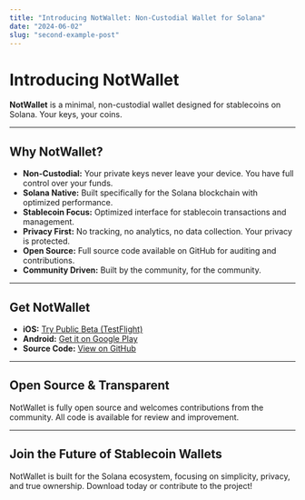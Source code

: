```yaml
---
title: "Introducing NotWallet: Non-Custodial Wallet for Solana"
date: "2024-06-02"
slug: "second-example-post"
---
```


# Introducing NotWallet

**NotWallet** is a minimal, non-custodial wallet designed for stablecoins on Solana. Your keys, your coins.

---

## Why NotWallet?

- **Non-Custodial:** Your private keys never leave your device. You have full control over your funds.
- **Solana Native:** Built specifically for the Solana blockchain with optimized performance.
- **Stablecoin Focus:** Optimized interface for stablecoin transactions and management.
- **Privacy First:** No tracking, no analytics, no data collection. Your privacy is protected.
- **Open Source:** Full source code available on GitHub for auditing and contributions.
- **Community Driven:** Built by the community, for the community.

---

## Get NotWallet

- **iOS:** [Try Public Beta (TestFlight)](https://testflight.apple.com/join/UpvJyCQY)
- **Android:** [Get it on Google Play](https://play.google.com/store/apps/details?id=xyz.notwallet.NotWallet)
- **Source Code:** [View on GitHub](https://github.com/TheStableFoundation/not)

---

## Open Source & Transparent

NotWallet is fully open source and welcomes contributions from the community. All code is available for review and improvement.

---

## Join the Future of Stablecoin Wallets

NotWallet is built for the Solana ecosystem, focusing on simplicity, privacy, and true ownership. Download today or contribute to the project!

